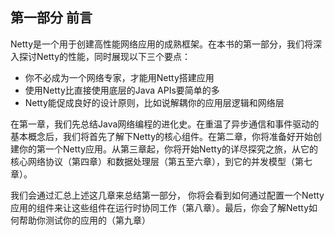 ## 第一部分 前言

Netty是一个用于创建高性能网络应用的成熟框架。在本书的第一部分，我们将深入探讨Netty的性能，同时展现以下三个要点：
- 你不必成为一个网络专家，才能用Netty搭建应用
- 使用Netty比直接使用底层的Java APIs要简单的多    
- Netty能促成良好的设计原则，比如说解耦你的应用层逻辑和网络层
	
	
	
在第一章，我们先总结Java网络编程的进化史。在重温了异步通信和事件驱动的基本概念后，我们将首先了解下Netty的核心组件。在第二章，你将准备好开始创建你的第一个Netty应用。从第三章起，你将开始Netty的详尽探究之旅，从它的核心网络协议（第四章）和数据处理层（第五至六章），到它的并发模型（第七章）。

我们会通过汇总上述这几章来总结第一部分， 你将会看到如何通过配置一个Netty应用的组件来让这些组件在运行时协同工作（第八章）。最后，你会了解Netty如何帮助你测试你的应用的（第九章）
